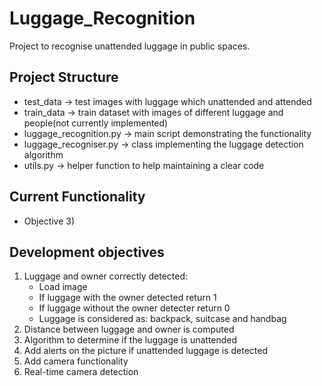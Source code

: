 # Luggage_Recognition
Project to recognise unattended luggage in public spaces. 
## Project Structure
* test_data  -> test images with luggage which unattended and attended
* train_data -> train dataset with images of different luggage and people(not currently implemented)
* luggage_recognition.py -> main script demonstrating the functionality
* luggage_recogniser.py  -> class implementing the luggage detection algorithm
* utils.py -> helper function to help maintaining a clear code
## Current Functionality
* Objective 3)
## Development objectives
1) Luggage and owner correctly detected:
    * Load image 
    * If luggage with the owner detected return 1
    * If luggage without the owner detecter return 0
    * Luggage is considered as: backpack, suitcase and handbag
2) Distance between luggage and owner is computed
3) Algorithm to determine if the luggage is unattended
4) Add alerts on the picture if unattended luggage is detected
5) Add camera functionality
6) Real-time camera detection